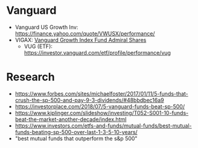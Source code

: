 # Vanguard
  * Vanguard US Growth Inv: https://finance.yahoo.com/quote/VWUSX/performance/
  * VIGAX: [Vanguard Growth Index Fund Admiral Shares](https://investor.vanguard.com/mutual-funds/profile/performance/vigax)
    * VUG (ETF): https://investor.vanguard.com/etf/profile/performance/vug 

# Research
  * https://www.forbes.com/sites/michaelfoster/2017/01/11/5-funds-that-crush-the-sp-500-and-pay-9-3-dividends/#48bbdbec16a9
  * https://investorplace.com/2018/07/5-vanguard-funds-beat-sp-500/
  * https://www.kiplinger.com/slideshow/investing/T052-S001-10-funds-beat-the-market-another-decade/index.html
  * https://www.investors.com/etfs-and-funds/mutual-funds/best-mutual-funds-beating-sp-500-over-last-1-3-5-10-years/
  * "best mutual funds that outperform the s&p 500"
